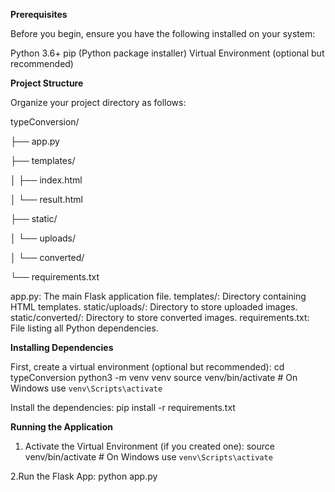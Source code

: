 **Prerequisites**

Before you begin, ensure you have the following installed on your system:

Python 3.6+
pip (Python package installer)
Virtual Environment (optional but recommended)

**Project Structure**

Organize your project directory as follows:

typeConversion/

├── app.py

├── templates/

│   ├── index.html

│   └── result.html

├── static/

│   └── uploads/

│   └── converted/

└── requirements.txt

app.py: The main Flask application file.
templates/: Directory containing HTML templates.
static/uploads/: Directory to store uploaded images.
static/converted/: Directory to store converted images.
requirements.txt: File listing all Python dependencies.

**Installing Dependencies**

First, create a virtual environment (optional but recommended):
cd typeConversion
python3 -m venv venv
source venv/bin/activate  # On Windows use `venv\Scripts\activate`

Install the dependencies:
pip install -r requirements.txt

**Running the Application**

1. Activate the Virtual Environment (if you created one):
   source venv/bin/activate  # On Windows use `venv\Scripts\activate`

2.Run the Flask App:
   python app.py
